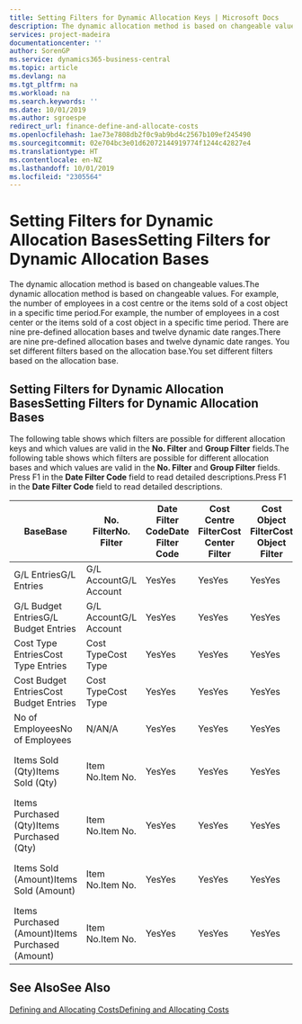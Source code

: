 ```yaml
---
title: Setting Filters for Dynamic Allocation Keys | Microsoft Docs
description: The dynamic allocation method is based on changeable values. For example, the number of employees in a cost centre or the items sold of a cost object in a specific time period. There are nine pre-defined allocation bases and twelve dynamic date ranges. You set different filters based on the allocation base.
services: project-madeira
documentationcenter: ''
author: SorenGP
ms.service: dynamics365-business-central
ms.topic: article
ms.devlang: na
ms.tgt_pltfrm: na
ms.workload: na
ms.search.keywords: ''
ms.date: 10/01/2019
ms.author: sgroespe
redirect_url: finance-define-and-allocate-costs
ms.openlocfilehash: 1ae73e7808db2f0c9ab9bd4c2567b109ef245490
ms.sourcegitcommit: 02e704bc3e01d62072144919774f1244c42827e4
ms.translationtype: HT
ms.contentlocale: en-NZ
ms.lasthandoff: 10/01/2019
ms.locfileid: "2305564"
---
```

# <a name="setting-filters-for-dynamic-allocation-bases"></a><span data-ttu-id="fe4b7-106">Setting Filters for Dynamic Allocation Bases</span><span class="sxs-lookup"><span data-stu-id="fe4b7-106">Setting Filters for Dynamic Allocation Bases</span></span>
<span data-ttu-id="fe4b7-107">The dynamic allocation method is based on changeable values.</span><span class="sxs-lookup"><span data-stu-id="fe4b7-107">The dynamic allocation method is based on changeable values.</span></span> <span data-ttu-id="fe4b7-108">For example, the number of employees in a cost centre or the items sold of a cost object in a specific time period.</span><span class="sxs-lookup"><span data-stu-id="fe4b7-108">For example, the number of employees in a cost center or the items sold of a cost object in a specific time period.</span></span> <span data-ttu-id="fe4b7-109">There are nine pre-defined allocation bases and twelve dynamic date ranges.</span><span class="sxs-lookup"><span data-stu-id="fe4b7-109">There are nine pre-defined allocation bases and twelve dynamic date ranges.</span></span> <span data-ttu-id="fe4b7-110">You set different filters based on the allocation base.</span><span class="sxs-lookup"><span data-stu-id="fe4b7-110">You set different filters based on the allocation base.</span></span>  

## <a name="setting-filters-for-dynamic-allocation-bases"></a><span data-ttu-id="fe4b7-111">Setting Filters for Dynamic Allocation Bases</span><span class="sxs-lookup"><span data-stu-id="fe4b7-111">Setting Filters for Dynamic Allocation Bases</span></span>  
 <span data-ttu-id="fe4b7-112">The following table shows which filters are possible for different allocation keys and which values are valid in the **No. Filter** and **Group Filter** fields.</span><span class="sxs-lookup"><span data-stu-id="fe4b7-112">The following table shows which filters are possible for different allocation bases and which values are valid in the **No. Filter** and **Group Filter** fields.</span></span> <span data-ttu-id="fe4b7-113">Press F1 in the **Date Filter Code** field to read detailed descriptions.</span><span class="sxs-lookup"><span data-stu-id="fe4b7-113">Press F1 in the **Date Filter Code** field to read detailed descriptions.</span></span>  

|<span data-ttu-id="fe4b7-114">**Base**</span><span class="sxs-lookup"><span data-stu-id="fe4b7-114">**Base**</span></span>|<span data-ttu-id="fe4b7-115">**No. Filter**</span><span class="sxs-lookup"><span data-stu-id="fe4b7-115">**No. Filter**</span></span>|<span data-ttu-id="fe4b7-116">**Date Filter Code**</span><span class="sxs-lookup"><span data-stu-id="fe4b7-116">**Date Filter Code**</span></span>|<span data-ttu-id="fe4b7-117">**Cost Centre Filter**</span><span class="sxs-lookup"><span data-stu-id="fe4b7-117">**Cost Center Filter**</span></span>|<span data-ttu-id="fe4b7-118">**Cost Object Filter**</span><span class="sxs-lookup"><span data-stu-id="fe4b7-118">**Cost Object Filter**</span></span>|<span data-ttu-id="fe4b7-119">**Group Filter**</span><span class="sxs-lookup"><span data-stu-id="fe4b7-119">**Group Filter**</span></span>|  
|--------------|----------------------------------------|----------------------------------------------|------------------------------------------------|------------------------------------------------|------------------------------------------|  
|<span data-ttu-id="fe4b7-120">G/L Entries</span><span class="sxs-lookup"><span data-stu-id="fe4b7-120">G/L Entries</span></span>|<span data-ttu-id="fe4b7-121">G/L Account</span><span class="sxs-lookup"><span data-stu-id="fe4b7-121">G/L Account</span></span>|<span data-ttu-id="fe4b7-122">Yes</span><span class="sxs-lookup"><span data-stu-id="fe4b7-122">Yes</span></span>|<span data-ttu-id="fe4b7-123">Yes</span><span class="sxs-lookup"><span data-stu-id="fe4b7-123">Yes</span></span>|<span data-ttu-id="fe4b7-124">Yes</span><span class="sxs-lookup"><span data-stu-id="fe4b7-124">Yes</span></span>|<span data-ttu-id="fe4b7-125">N/A</span><span class="sxs-lookup"><span data-stu-id="fe4b7-125">N/A</span></span>|  
|<span data-ttu-id="fe4b7-126">G/L Budget Entries</span><span class="sxs-lookup"><span data-stu-id="fe4b7-126">G/L Budget Entries</span></span>|<span data-ttu-id="fe4b7-127">G/L Account</span><span class="sxs-lookup"><span data-stu-id="fe4b7-127">G/L Account</span></span>|<span data-ttu-id="fe4b7-128">Yes</span><span class="sxs-lookup"><span data-stu-id="fe4b7-128">Yes</span></span>|<span data-ttu-id="fe4b7-129">Yes</span><span class="sxs-lookup"><span data-stu-id="fe4b7-129">Yes</span></span>|<span data-ttu-id="fe4b7-130">Yes</span><span class="sxs-lookup"><span data-stu-id="fe4b7-130">Yes</span></span>|<span data-ttu-id="fe4b7-131">G/L Budget Name</span><span class="sxs-lookup"><span data-stu-id="fe4b7-131">G/L Budget Name</span></span>|  
|<span data-ttu-id="fe4b7-132">Cost Type Entries</span><span class="sxs-lookup"><span data-stu-id="fe4b7-132">Cost Type Entries</span></span>|<span data-ttu-id="fe4b7-133">Cost Type</span><span class="sxs-lookup"><span data-stu-id="fe4b7-133">Cost Type</span></span>|<span data-ttu-id="fe4b7-134">Yes</span><span class="sxs-lookup"><span data-stu-id="fe4b7-134">Yes</span></span>|<span data-ttu-id="fe4b7-135">Yes</span><span class="sxs-lookup"><span data-stu-id="fe4b7-135">Yes</span></span>|<span data-ttu-id="fe4b7-136">Yes</span><span class="sxs-lookup"><span data-stu-id="fe4b7-136">Yes</span></span>|<span data-ttu-id="fe4b7-137">N/A</span><span class="sxs-lookup"><span data-stu-id="fe4b7-137">N/A</span></span>|  
|<span data-ttu-id="fe4b7-138">Cost Budget Entries</span><span class="sxs-lookup"><span data-stu-id="fe4b7-138">Cost Budget Entries</span></span>|<span data-ttu-id="fe4b7-139">Cost Type</span><span class="sxs-lookup"><span data-stu-id="fe4b7-139">Cost Type</span></span>|<span data-ttu-id="fe4b7-140">Yes</span><span class="sxs-lookup"><span data-stu-id="fe4b7-140">Yes</span></span>|<span data-ttu-id="fe4b7-141">Yes</span><span class="sxs-lookup"><span data-stu-id="fe4b7-141">Yes</span></span>|<span data-ttu-id="fe4b7-142">Yes</span><span class="sxs-lookup"><span data-stu-id="fe4b7-142">Yes</span></span>|<span data-ttu-id="fe4b7-143">Budget Name</span><span class="sxs-lookup"><span data-stu-id="fe4b7-143">Budget Name</span></span>|  
|<span data-ttu-id="fe4b7-144">No of Employees</span><span class="sxs-lookup"><span data-stu-id="fe4b7-144">No of Employees</span></span>|<span data-ttu-id="fe4b7-145">N/A</span><span class="sxs-lookup"><span data-stu-id="fe4b7-145">N/A</span></span>|<span data-ttu-id="fe4b7-146">Yes</span><span class="sxs-lookup"><span data-stu-id="fe4b7-146">Yes</span></span>|<span data-ttu-id="fe4b7-147">Yes</span><span class="sxs-lookup"><span data-stu-id="fe4b7-147">Yes</span></span>|<span data-ttu-id="fe4b7-148">Yes</span><span class="sxs-lookup"><span data-stu-id="fe4b7-148">Yes</span></span>|<span data-ttu-id="fe4b7-149">N/A</span><span class="sxs-lookup"><span data-stu-id="fe4b7-149">N/A</span></span>|  
|<span data-ttu-id="fe4b7-150">Items Sold (Qty)</span><span class="sxs-lookup"><span data-stu-id="fe4b7-150">Items Sold (Qty)</span></span>|<span data-ttu-id="fe4b7-151">Item No.</span><span class="sxs-lookup"><span data-stu-id="fe4b7-151">Item No.</span></span>|<span data-ttu-id="fe4b7-152">Yes</span><span class="sxs-lookup"><span data-stu-id="fe4b7-152">Yes</span></span>|<span data-ttu-id="fe4b7-153">Yes</span><span class="sxs-lookup"><span data-stu-id="fe4b7-153">Yes</span></span>|<span data-ttu-id="fe4b7-154">Yes</span><span class="sxs-lookup"><span data-stu-id="fe4b7-154">Yes</span></span>|<span data-ttu-id="fe4b7-155">Inventory Posting Group</span><span class="sxs-lookup"><span data-stu-id="fe4b7-155">Inventory Posting Group</span></span>|  
|<span data-ttu-id="fe4b7-156">Items Purchased (Qty)</span><span class="sxs-lookup"><span data-stu-id="fe4b7-156">Items Purchased (Qty)</span></span>|<span data-ttu-id="fe4b7-157">Item No.</span><span class="sxs-lookup"><span data-stu-id="fe4b7-157">Item No.</span></span>|<span data-ttu-id="fe4b7-158">Yes</span><span class="sxs-lookup"><span data-stu-id="fe4b7-158">Yes</span></span>|<span data-ttu-id="fe4b7-159">Yes</span><span class="sxs-lookup"><span data-stu-id="fe4b7-159">Yes</span></span>|<span data-ttu-id="fe4b7-160">Yes</span><span class="sxs-lookup"><span data-stu-id="fe4b7-160">Yes</span></span>|<span data-ttu-id="fe4b7-161">Inventory Posting Group</span><span class="sxs-lookup"><span data-stu-id="fe4b7-161">Inventory Posting Group</span></span>|  
|<span data-ttu-id="fe4b7-162">Items Sold (Amount)</span><span class="sxs-lookup"><span data-stu-id="fe4b7-162">Items Sold (Amount)</span></span>|<span data-ttu-id="fe4b7-163">Item No.</span><span class="sxs-lookup"><span data-stu-id="fe4b7-163">Item No.</span></span>|<span data-ttu-id="fe4b7-164">Yes</span><span class="sxs-lookup"><span data-stu-id="fe4b7-164">Yes</span></span>|<span data-ttu-id="fe4b7-165">Yes</span><span class="sxs-lookup"><span data-stu-id="fe4b7-165">Yes</span></span>|<span data-ttu-id="fe4b7-166">Yes</span><span class="sxs-lookup"><span data-stu-id="fe4b7-166">Yes</span></span>|<span data-ttu-id="fe4b7-167">Inventory Posting Group</span><span class="sxs-lookup"><span data-stu-id="fe4b7-167">Inventory Posting Group</span></span>|  
|<span data-ttu-id="fe4b7-168">Items Purchased (Amount)</span><span class="sxs-lookup"><span data-stu-id="fe4b7-168">Items Purchased (Amount)</span></span>|<span data-ttu-id="fe4b7-169">Item No.</span><span class="sxs-lookup"><span data-stu-id="fe4b7-169">Item No.</span></span>|<span data-ttu-id="fe4b7-170">Yes</span><span class="sxs-lookup"><span data-stu-id="fe4b7-170">Yes</span></span>|<span data-ttu-id="fe4b7-171">Yes</span><span class="sxs-lookup"><span data-stu-id="fe4b7-171">Yes</span></span>|<span data-ttu-id="fe4b7-172">Yes</span><span class="sxs-lookup"><span data-stu-id="fe4b7-172">Yes</span></span>|<span data-ttu-id="fe4b7-173">Inventory Posting Group</span><span class="sxs-lookup"><span data-stu-id="fe4b7-173">Inventory Posting Group</span></span>|  

## <a name="see-also"></a><span data-ttu-id="fe4b7-174">See Also</span><span class="sxs-lookup"><span data-stu-id="fe4b7-174">See Also</span></span>  
[<span data-ttu-id="fe4b7-175">Defining and Allocating Costs</span><span class="sxs-lookup"><span data-stu-id="fe4b7-175">Defining and Allocating Costs</span></span>](finance-define-and-allocate-costs.md)
